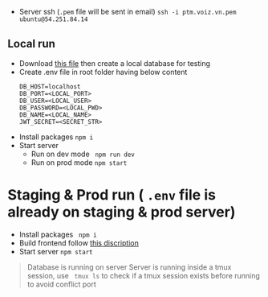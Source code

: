 * Server ssh (```.pem``` file will be sent in email)
    ```ssh -i ptm.voiz.vn.pem ubuntu@54.251.84.14```

## Local run
* Download [this file](https://drive.google.com/file/d/1bdq6O3WMhPTBNqJEiwYb3WdJDc-CFQAu/view?usp=sharing) then create a local database for testing
* Create .env file in root folder having below content
    ```
    DB_HOST=localhost
    DB_PORT=<LOCAL_PORT>
    DB_USER=<LOCAL_USER>
    DB_PASSWORD=<LOCAL_PWD>
    DB_NAME=<LOCAL_NAME>
    JWT_SECRET=<SECRET_STR>
    ```
* Install packages
    ```npm i```
* Start server
    * Run on dev mode
        ``` npm run dev```
    * Run on prod mode
        ``` npm start ```

# Staging & Prod run ( ```.env``` file is already on staging & prod server)
* Install packages
    ``` npm i```
* Build frontend follow [this discription](https://bitbucket.org/danvowewe/content-management-fe/src/master/README.md)
* Start server
    ``` npm start ```

>  Database is running on server 
> Server is running inside a tmux session, use ``` tmux ls``` to check if a tmux session exists before running to avoid conflict port
